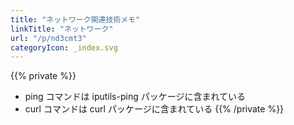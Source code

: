 ```yaml
---
title: "ネットワーク関連技術メモ"
linkTitle: "ネットワーク"
url: "/p/nd3cmt3"
categoryIcon: _index.svg
---
```


{{% private %}}
- ping コマンドは iputils-ping パッケージに含まれている
- curl コマンドは curl パッケージに含まれている
{{% /private %}}

